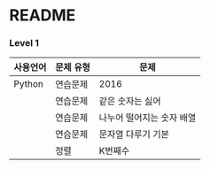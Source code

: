 # README

### Level 1

| 사용언어 | 문제 유형 | 문제                      |
| -------- | --------- | ------------------------- |
| Python   | 연습문제  | 2016                      |
|          | 연습문제  | 같은 숫자는 싫어          |
|          | 연습문제  | 나누어 떨어지는 숫자 배열 |
|          | 연습문제  | 문자열 다루기 기본        |
|          | 정렬      | K번째수                   |


